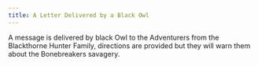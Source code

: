 ```yaml
---
title: A Letter Delivered by a Black Owl 
---
```


A message is delivered by black Owl to the Adventurers from the Blackthorne Hunter Family, directions are provided but they will warn them about the Bonebreakers savagery. 